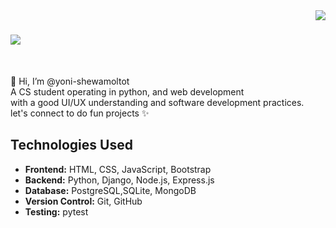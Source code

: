 <img align="right" src="https://visitor-badge.laobi.icu/badge?page_id=yoni-shewas.yonishewas" />

<h1 align="left" >
    <img src="https://readme-typing-svg.herokuapp.com/?font=Righteous&size=35&center=true&vCenter=true&width=500&height=70&duration=4000&lines=Hi+There!+👋;+I'm+Yonatan+Shewa!;" />
</h1>

<br/>

<div >

👋 Hi, I’m @yoni-shewamoltot <br>
A CS student operating in python, and web development<br> 
with a good UI/UX understanding and software development practices.<br>
let's connect to do fun projects ✨

</div>


## Technologies Used

- **Frontend:** HTML, CSS, JavaScript, Bootstrap
- **Backend:** Python, Django, Node.js, Express.js
- **Database:** PostgreSQL,SQLite, MongoDB
- **Version Control:** Git, GitHub
- **Testing:** pytest


<!--- ![Top Langs](https://github-readme-stats.vercel.app/api/top-langs/?username=yoni-shewas&layout=compact)

yoni-shewas/yoni-shewas is a ✨ special ✨ repository because its `README.md` (this file) appears on your GitHub profile.
You can click the Preview link to take a look at your changes.
--->
